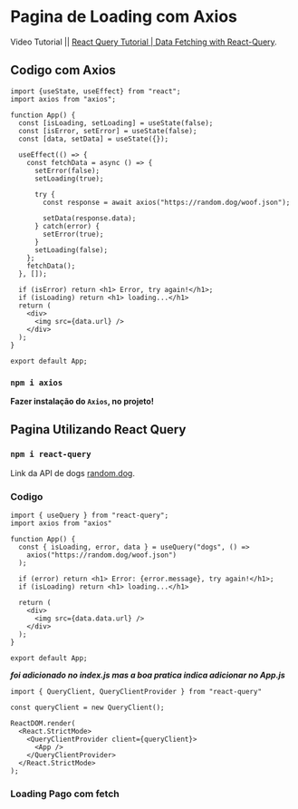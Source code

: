 # Pagina de Loading com Axios

Video Tutorial || [React Query Tutorial | Data Fetching with React-Query](https://youtu.be/46vKqPlTW2w).

## Codigo com Axios

```
import {useState, useEffect} from "react";
import axios from "axios";

function App() {
  const [isLoading, setLoading] = useState(false);
  const [isError, setError] = useState(false);
  const [data, setData] = useState({});

  useEffect(() => {
    const fetchData = async () => {
      setError(false);
      setLoading(true);

      try {
        const response = await axios("https://random.dog/woof.json");

        setData(response.data);
      } catch(error) {
        setError(true);
      }
      setLoading(false);
    };
    fetchData();
  }, []);

  if (isError) return <h1> Error, try again!</h1>;
  if (isLoading) return <h1> loading...</h1>
  return (
    <div>
      <img src={data.url} />
    </div>
  );
}

export default App;
```

### `npm i axios`

**Fazer instalação do `Axios`, no projeto!**

## Pagina Utilizando React Query

### `npm i react-query`

Link da API de dogs [random.dog](https://github.com/AdenFlorian/random.dog).


### Codigo

```
import { useQuery } from "react-query";
import axios from "axios"

function App() {
  const { isLoading, error, data } = useQuery("dogs", () =>
    axios("https://random.dog/woof.json")
  );

  if (error) return <h1> Error: {error.message}, try again!</h1>;
  if (isLoading) return <h1> loading...</h1>

  return (
    <div>
      <img src={data.data.url} />
    </div>
  );
}

export default App;
```
***foi adicionado no index.js mas a boa pratica indica adicionar no App.js***

```
import { QueryClient, QueryClientProvider } from "react-query"

const queryClient = new QueryClient();

ReactDOM.render(
  <React.StrictMode>
    <QueryClientProvider client={queryClient}>
      <App />
    </QueryClientProvider>
  </React.StrictMode>
);
```
### Loading Pago com fetch